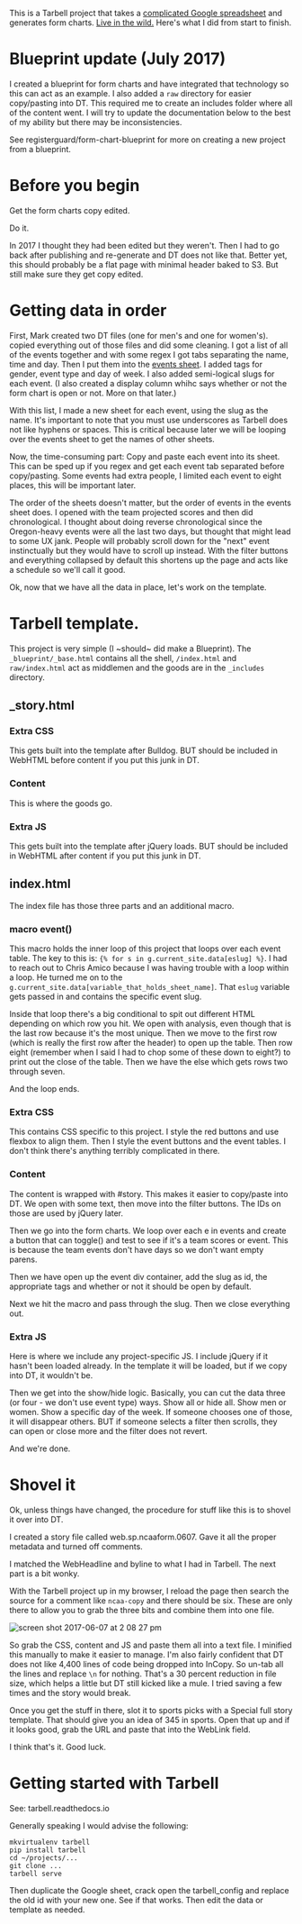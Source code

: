 This is a Tarbell project that takes a [complicated Google spreadsheet](https://docs.google.com/spreadsheets/d/1FIl_mXfBWeFonUBK8OVK3HvQgS4SmsP406h90xpcS24/edit#gid=1743693722) and generates form charts. [Live in the wild.](http://registerguard.com/rg/sports/trackandfield/35651655-345/2017-outdoor-ncaa-track--field-championship-form-charts.html.csp) Here's what I did from start to finish.

# Blueprint update (July 2017)

I created a blueprint for form charts and have integrated that technology so this can act as an example. I also added a `raw` directory for easier copy/pasting into DT. This required me to create an includes folder where all of the content went. I will try to update the documentation below to the best of my ability but there may be inconsistencies.

See registerguard/form-chart-blueprint for more on creating a new project from a blueprint. 

# Before you begin

Get the form charts copy edited.

Do it.

In 2017 I thought they had been edited but they weren't. Then I had to go back after publishing and re-generate and DT does not like that. Better yet, this should probably be a flat page with minimal header baked to S3. But still make sure they get copy edited.

# Getting data in order

First, Mark created two DT files (one for men's and one for women's). copied everything out of those files and did some cleaning. I got a list of all of the events together and with some regex I got tabs separating the name, time and day. Then I put them into the [events sheet](https://docs.google.com/spreadsheets/d/1FIl_mXfBWeFonUBK8OVK3HvQgS4SmsP406h90xpcS24/edit#gid=0). I added tags for gender, event type and day of week. I also added semi-logical slugs for each event. (I also created a display column whihc says whether or not the form chart is open or not. More on that later.)

With this list, I made a new sheet for each event, using the slug as the name. It's important to note that you must use underscores as Tarbell does not like hyphens or spaces. This is critical because later we will be looping over the events sheet to get the names of other sheets.

Now, the time-consuming part: Copy and paste each event into its sheet. This can be sped up if you regex and get each event tab separated before copy/pasting. Some events had extra people, I limited each event to eight places, this will be important later.

The order of the sheets doesn't matter, but the order of events in the events sheet does. I opened with the team projected scores and then did chronological. I thought about doing reverse chronological since the Oregon-heavy events were all the last two days, but thought that might lead to some UX jank. People will probably scroll down for the "next" event instinctually but they would have to scroll up instead. With the filter buttons and everything collapsed by default this shortens up the page and acts like a schedule so we'll call it good.

Ok, now that we have all the data in place, let's work on the template.

# Tarbell template.

This project is very simple (I ~should~ did make a Blueprint). The `_blueprint/_base.html` contains all the shell, `/index.html` and `raw/index.html` act as middlemen and the goods are in the `_includes` directory.

## _story.html

### Extra CSS

This gets built into the template after Bulldog. BUT should be included in WebHTML before content if you put this junk in DT.

### Content

This is where the goods go.

### Extra JS

This gets built into the template after jQuery loads. BUT should be included in WebHTML after content if you put this junk in DT.

## index.html

The index file has those three parts and an additional macro.

### macro event()

This macro holds the inner loop of this project that loops over each event table. The key to this is: `{% for s in g.current_site.data[eslug] %}`. I had to reach out to Chris Amico because I was having trouble with a loop within a loop. He turned me on to the `g.current_site.data[variable_that_holds_sheet_name]`. That `eslug` variable gets passed in and contains the specific event slug.

Inside that loop there's a big conditional to spit out different HTML depending on which row you hit. We open with analysis, even though that is the last row because it's the most unique. Then we move to the first row (which is really the first row after the header) to open up the table. Then row eight (remember when I said I had to chop some of these down to eight?) to print out the close of the table. Then we have the else which gets rows two through seven.

And the loop ends.

### Extra CSS

This contains CSS specific to this project. I style the red buttons and use flexbox to align them. Then I style the event buttons and the event tables. I don't think there's anything terribly complicated in there.

### Content

The content is wrapped with #story. This makes it easier to copy/paste into DT. We open with some text, then move into the filter buttons. The IDs on those are used by jQuery later.

Then we go into the form charts. We loop over each e in events and create a button that can toggle() and test to see if it's a team scores or event. This is because the team events don't have days so we don't want empty parens.

Then we have open up the event div container, add the slug as id, the appropriate tags and whether or not it should be open by default.

Next we hit the macro and pass through the slug. Then we close everything out.

### Extra JS

Here is where we include any project-specific JS. I include jQuery if it hasn't been loaded already. In the template it will be loaded, but if we copy into DT, it wouldn't be. 

Then we get into the show/hide logic. Basically, you can cut the data three (or four - we don't use event type) ways. Show all or hide all. Show men or women. Show a specific day of the week. If someone chooses one of those, it will disappear others. BUT if someone selects a filter then scrolls, they can open or close more and the filter does not revert.

And we're done.

# Shovel it

Ok, unless things have changed, the procedure for stuff like this is to shovel it over into DT. 

I created a story file called web.sp.ncaaform.0607. Gave it all the proper metadata and turned off comments.

I matched the WebHeadline and byline to what I had in Tarbell. The next part is a bit wonky.

With the Tarbell project up in my browser, I reload the page then search the source for a comment like `ncaa-copy` and there should be six. These are only there to allow you to grab the three bits and combine them into one file.

![screen shot 2017-06-07 at 2 08 27 pm](https://user-images.githubusercontent.com/4853944/26901491-e70a0680-4b8a-11e7-97dc-988a28bb524b.png)

So grab the CSS, content and JS and paste them all into a text file. I minified this manually to make it easier to manage. I'm also fairly confident that DT does not like 4,400 lines of code being dropped into InCopy. So un-tab all the lines and replace `\n` for nothing. That's a 30 percent reduction in file size, which helps a little but DT still kicked like a mule. I tried saving a few times and the story would break.

Once you get the stuff in there, slot it to sports picks with a Special full story template. That should give you an idea of 345 in sports. Open that up and if it looks good, grab the URL and paste that into the WebLink field.

I think that's it. Good luck.

# Getting started with Tarbell

See: tarbell.readthedocs.io

Generally speaking I would advise the following:

```
mkvirtualenv tarbell
pip install tarbell
cd ~/projects/...
git clone ...
tarbell serve
```

Then duplicate the Google sheet, crack open the tarbell_config and replace the old id with your new one. See if that works. Then edit the data or template as needed.

